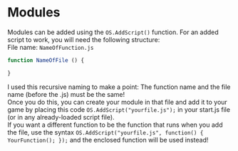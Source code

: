 Modules
==========

Modules can be added using the `OS.AddScript()` function. For an added script to work, you will need the following structure:    
File name: `NameOfFunction.js`    
```javascript
function NameOfFile () {

}
```    
I used this recursive naming to make a point: The function name and the file name (before the .js) must be the same!    
Once you do this, you can create your module in that file and add it to your game by placing this code `OS.AddScript("yourfile.js");` in your start.js file (or in any already-loaded script file).    
If you want a different function to be the function that runs when you add the file, use the syntax `OS.AddScript("yourfile.js", function() { YourFunction(); });` and the enclosed function will be used instead!